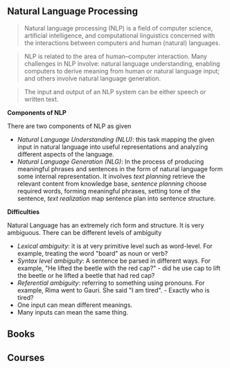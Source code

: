 ## Natural Language Processing

> Natural language processing (NLP) is a field of computer science, artificial intelligence, and computational linguistics concerned with the interactions between computers and human (natural) languages.

> NLP is related to the area of human–computer interaction. Many challenges in NLP involve: natural language understanding, enabling computers to derive meaning from human or natural language input; and others involve natural language generation.

> The input and output of an NLP system can be either speech or written text.

**Components of NLP**

There are two components of NLP as given

* *Natural Language Understanding (NLU)*: this task mapping the given input in natural language into useful representations and analyzing different aspects of the language.
* *Natural Language Generation (NLG)*: In the process of producing meaningful phrases and sentences in the form of natural language form some internal representation. It involves *text planning* retrieve the relevant content from knowledge base, *sentence planning* choose required words, forming meaningful phrases, setting tone of the sentence, *text realization* map sentence plan into sentence structure.

**Difficulties**

Natural Language has an extremely rich form and structure. It is very ambiguous. There can be different levels of ambiguity

* *Lexical ambiguity*: it is at very primitive level such as word-level. For example, treating the word "board" as noun or verb?
* *Syntax level ambiguity*: A sentence be parsed in different ways. For example, "He lifted the beetle with the red cap?" - did he use cap to lift the beetle or he lifted a beetle that had red cap?
* *Referential ambiguity*: referring to something using pronouns. For example, Rima went to Gauri. She said "I am tired". - Exactly who is tired?
* One input can mean different meanings.
* Many inputs can mean the same thing.


## Books

<div class="books" gid="1PBoxR8q_1ENjQWMaxaQZh1I_Q1W-we6s9cfCfqhm3_0"></div>

## Courses

<div class="courses" gid="1k1ylxS36NsXDlaMam6LVYp-JxsDN2GSCB5ypprQjRs4"></div>